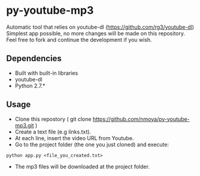 py-youtube-mp3
==============

Automatic tool that relies on youtube-dl (https://github.com/rg3/youtube-dl)
Simplest app possible, no more changes will be made on this repository. Feel free to fork and continue the development if you wish.

## Dependencies
- Built with built-in libraries
- youtube-dl
- Python 2.7.*


## Usage
- Clone this repostory ( git clone https://github.com/nmoya/py-youtube-mp3.git )
- Create a text file (e.g links.txt).
- At each line, insert the video URL from Youtube.
- Go to the project folder (the one you just cloned) and execute:
```
python app.py <file_you_created.txt>
```
- The mp3 files will be downloaded at the project folder.

